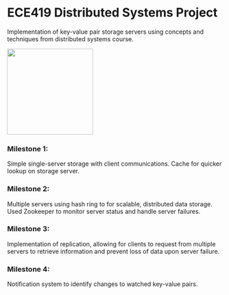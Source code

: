# ECE419 Distributed Systems Project
Implementation of key-value pair storage servers using concepts and techniques from distributed systems course.

<img src="https://i.imgur.com/ZMSKtqJ.png" width="200px" height="200px" />

### Milestone 1: 
Simple single-server storage with client communications. Cache for quicker lookup on storage server.

### Milestone 2: 
Multiple servers using hash ring to for scalable, distributed data storage. Used Zookeeper to monitor server status and handle server failures. 

### Milestone 3: 
Implementation of replication, allowing for clients to request from multiple servers to retrieve information and prevent loss of data upon server failure.

### Milestone 4: 
Notification system to identify changes to watched key-value pairs.
